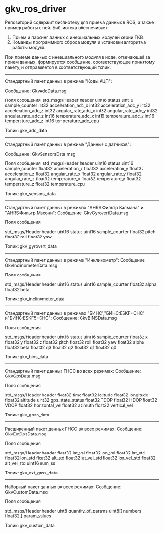 # gkv_ros_driver
Репозиторий содержит библиотеку для приема данных в ROS, а также пример работы с ней.
Библиотека обеспечивает:
1. Прием и парсинг данных с инерциальных модулей серии ГКВ.
2. Команды программного сброса модуля и установки алгоритма работы модуля.

При приеме данных с инерциального модуля в ноде, отвечающей за прием данных, формируется сообщение, соответствующее принятому пакету, и отправляется в соответствующий топик:

---------------------------------------------
Стандартный пакет данных в режиме "Коды АЦП":

Сообщение: GkvAdcData.msg

Поля сообщения:
std_msgs/Header header
uint16 status
uint16 sample_counter
int32 acceleration_adc_x
int32 acceleration_adc_y
int32 acceleration_adc_z
int32 angular_rate_adc_x
int32 angular_rate_adc_y
int32 angular_rate_adc_z
int16 temperature_adc_x
int16 temperature_adc_y
int16 temperature_adc_z
int16 temperature_adc_cpu

Топик: gkv_adc_data

---------------------------------------------
Стандартный пакет данных в режиме "Данные с датчиков":

Сообщение: GkvSensorsData.msg

Поля сообщения:
std_msgs/Header header
uint16 status
uint16 sample_counter
float32 acceleration_x
float32 acceleration_y
float32 acceleration_z
float32 angular_rate_x
float32 angular_rate_y
float32 angular_rate_z
float32 temperature_x
float32 temperature_y
float32 temperature_z
float32 temperature_cpu

Топик: gkv_sensors_data

---------------------------------------------
Стандартный пакет данных в режимах "AHRS:Фильтр Калмана" и "AHRS:Фильтр Махони":
Сообщение: GkvGyrovertData.msg

Поля сообщения:

std_msgs/Header header
uint16 status
uint16 sample_counter
float32 pitch
float32 roll
float32 yaw

Топик: gkv_gyrovert_data

---------------------------------------------
Стандартный пакет данных в режиме "Инклинометр":
Сообщение: GkvInclinometerData.msg

Поля сообщения:

std_msgs/Header header
uint16 status
uint16 sample_counter
float32 alpha
float32 beta

Топик: gkv_inclinometer_data

---------------------------------------------
Стандартный пакет данных в режимах "БИНС","БИНС:ESKF+СНС" и"БИНС:ESKF5+СНС":
Сообщение: GkvBINSData.msg

Поля сообщения:

std_msgs/Header header
uint16 status
uint16 sample_counter
float32 x
float32 y
float32 z
float32 pitch
float32 roll
float32 yaw
float32 alpha
float32 beta
float32 q3
float32 q2
float32 q1
float32 q0

Топик: gkv_bins_data

---------------------------------------------
Стандартный пакет данных ГНСС во всех режимах:
Сообщение: GkvGpsData.msg

Поля сообщения:

std_msgs/Header header
float32 time
float32 latitude
float32 longitude
float32 altitude
uint32 gps_state_status
float32 TDOP
float32 HDOP
float32 VDOP
float32 horizontal_vel
float32 azimuth
float32 vertical_vel

Топик: gkv_gnss_data

---------------------------------------------
Расширенный пакет данных ГНСС во всех режимах:
Сообщение: GkvExtGpsData.msg

Поля сообщения:

std_msgs/Header header
float32 lat_vel
float32 lon_vel
float32 lat_std
float32 lon_std
float32 alt_std
float32 lat_vel_std
float32 lon_vel_std
float32 alt_vel_std
uint16 num_ss

Топик: gkv_ext_gnss_data

---------------------------------------------
Наборный пакет данных во всех режимах:
Сообщение: GkvCustomData.msg

Поля сообщения:

std_msgs/Header header
uint8 quantity_of_params
uint8[] numbers
float32[] param_values

Топик: gkv_custom_data
